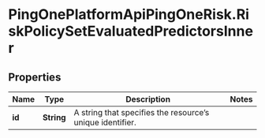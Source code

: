# PingOnePlatformApiPingOneRisk.RiskPolicySetEvaluatedPredictorsInner

## Properties

Name | Type | Description | Notes
------------ | ------------- | ------------- | -------------
**id** | **String** | A string that specifies the resource’s unique identifier. | 


